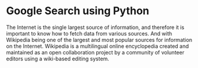 # Google Search using Python
 The Internet is the single largest source of information, and therefore it is important to know how to fetch data from various sources. And with Wikipedia being one of the largest and most popular sources for information on the Internet.  Wikipedia is a multilingual online encyclopedia created and maintained as an open collaboration project by a community of volunteer editors using a wiki-based editing system.
